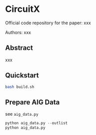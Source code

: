 # CircuitX

Official code repository for the paper: xxx

Authors: xxx

## Abstract 
xxx

## Quickstart 
```sh
bash build.sh
```

## Prepare AIG Data
see `aig_data.py`
```python 
python aig_data.py --outlist 
python aig_data.py
```
